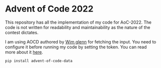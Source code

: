 # Advent of Code 2022

This repository has all the implementation of my code for AoC-2022. The code is not written for readability and maintainability as the nature of the contest dictates. 

I am using AOCD authored by [Wim glenn](https://github.com/wimglenn) for fetching the input. You need to configure it before running my code by setting the token. You can read more about it [here](https://github.com/wimglenn/advent-of-code-data#quickstart). 
```
pip install advent-of-code-data
```